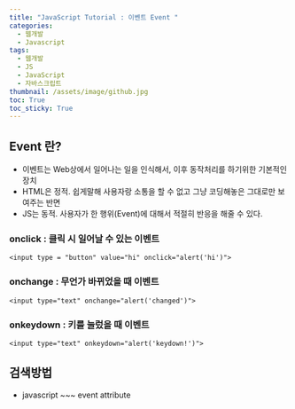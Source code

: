 ```yaml
---
title: "JavaScript Tutorial : 이벤트 Event "
categories:
  - 웹개발
  - Javascript
tags:
  - 웹개발
  - JS
  - JavaScript
  - 자바스크립트
thumbnail: /assets/image/github.jpg
toc: True
toc_sticky: True
---
```



## Event 란?
 - 이벤트는 Web상에서 일어나는 일을 인식해서, 이후 동작처리를 하기위한 기본적인 장치
 - HTML은 정적. 쉽게말해 사용자랑 소통을 할 수 없고 그냥 코딩해놓은 그대로만 보여주는 반면
 - JS는 동적. 사용자가 한 행위(Event)에 대해서 적절히 반응을 해줄 수 있다.

### onclick : 클릭 시 일어날 수 있는 이벤트
~~~
<input type = "button" value="hi" onclick="alert('hi')">
~~~

### onchange : 무언가 바뀌었을 때 이벤트
~~~
<input type="text" onchange="alert('changed')">
~~~

### onkeydown : 키를 눌렀을 때 이벤트
~~~
<input type="text" onkeydown="alert('keydown!')">
~~~

## 검색방법
 - javascript ~~~ event attribute